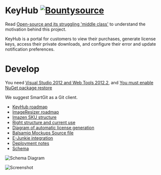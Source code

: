 # KeyHub [![Bountysource](https://www.bountysource.com/badge/tracker?tracker_id=400599)](https://www.bountysource.com/trackers/400599-imazen-keyhub?utm_source=400599&utm_medium=shield&utm_campaign=TRACKER_BADGE)

Read [Open-source and its struggling 'middle class'](http://www.nathanaeljones.com/blog/2014/middle-class-open-source) to understand the motivation behind this project.

KeyHub is a portal for customers to view their purchases, generate license keys,
access their private downloads, and configure their error and update notification preferences.

# Develop

You need [Visual Studio 2012 and Web Tools 2012.2](http://www.hanselman.com/blog/ReleasedASPNETAndWebTools20122InContext.aspx), and [You must enable NuGet package restore](http://docs.nuget.org/docs/workflows/using-nuget-without-committing-packages)

We suggest SmartGit as a Git client.

* [KeyHub roadmap](https://github.com/imazen/keyhub/blob/master/spec/roadmap.md)
* [ImageResizer roadmap](https://github.com/imazen/keyhub/blob/master/spec/imageresizer-roadmap.md)
* [Imazen SKU structure](https://github.com/imazen/keyhub/blob/master/spec/currentuse.md)
* [Right structure and current use](https://github.com/imazen/keyhub/blob/master/spec/rights.md)
* [Diagram of automatic license generation](https://github.com/imazen/keyhub/blob/master/spec/Automatic-licenses.png)
* [Balsamiq Mockups Source file](https://github.com/imazen/keyhub/blob/master/spec/Automatic-licenses.bmml)
* [E-Junkie integration](https://github.com/imazen/keyhub/blob/master/spec/ejunkie.md)
* [Deployment notes](https://github.com/imazen/keyhub/blob/master/spec/deployment.md)
* [Schema](https://github.com/imazen/keyhub/blob/master/spec/schema.md)


![Schema Diagram](http://www.gliffy.com/pubdoc/3749127/L.png)

![Screenshot](http://nathanaeljones.com/attachments/keyhub.png)
